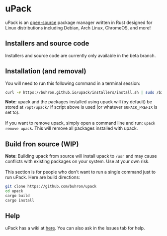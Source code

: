 # uPack
uPack is an [open-source](https://github.com/buhron/upack/#) package manager written in Rust designed for Linux distributions including Debian, Arch Linux, ChromeOS, and more!
## Installers and source code          
Installers and source code are currently only available in the beta branch.
## Installation (and removal)
You will need to run this following command in a terminal session:

```bash
curl -# https://buhron.github.io/upack/installers/install.sh | sudo /bin/bash
```

**Note**: upack and the packages installed using upack will (by default) be stored at `/opt/upack/` if script above is used (or whatever `$UPACK_PREFIX` is set to).
<br/><br>
​​
If you want to remove upack, simply open a command line and run: `upack remove upack`. This will remove all packages installed with upack.
## Build fron source (WIP)
**Note**: Building upack from source will install upack to `/usr` and may cause conflicts with existing packages on your system. Use at your own risk.
<br/><br>
This section is for people who don't want to run a single command just to run uPack. Here are build directions:
```sh
git clone https://github.com/buhron/upack
cd upack
cargo build
cargo install
```
## Help
uPack has a wiki at [here](https://github.com/buhron/upack/wiki). You can also ask in the Issues tab for help.<br>
